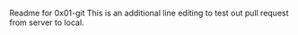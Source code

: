 Readme for 0x01-git
This is an additional line editing to test out pull request from server to local. 
